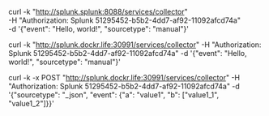 curl -k "http://splunk.splunk:8088/services/collector" \
    -H "Authorization: Splunk 51295452-b5b2-4dd7-af92-11092afcd74a" \
    -d '{"event": "Hello, world!", "sourcetype": "manual"}'




curl -k "http://splunk.dockr.life:30991/services/collector" -H "Authorization: Splunk 51295452-b5b2-4dd7-af92-11092afcd74a" -d '{"event": "Hello, world!", "sourcetype": "manual"}'



 curl -k -x POST "http://splunk.dockr.life:30991/services/collector" -H "Authorization: Splunk 51295452-b5b2-4dd7-af92-11092afcd74a" -d '{"sourcetype": "_json", "event": {"a": "value1", "b": ["value1_1", "value1_2"]}}'